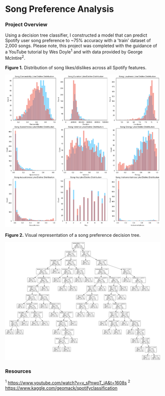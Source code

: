 # Song Preference Analysis

### Project Overview

Using a decision tree classifier, I constructed a model that can predict Spotify user song preference to ~75% accuracy with a 'train' dataset of 2,000 songs. Please note, this project was completed with the guidance of a YouTube tutorial by Wes Doyle<sup>1</sup> and with data provided by George McIntire<sup>2</sup>.<br />

**Figure 1.** Distribution of song likes/dislikes across all Spotify features.<br />

![alt text](https://github.com/nphorsley59/Spotify_ML/blob/master/song_pref_hist.png "Song Preference by Feature")<br />

**Figure 2.** Visual representation of a song preference decision tree.<br />

![alt text](https://github.com/nphorsley59/Spotify_ML/blob/master/dtree_01.png "Decision Tree Classifier")<br />

### Resources
<sup>1</sup> https://www.youtube.com/watch?v=v_sPnwoT_iA&t=1608s
<sup>2</sup> https://www.kaggle.com/geomack/spotifyclassification
